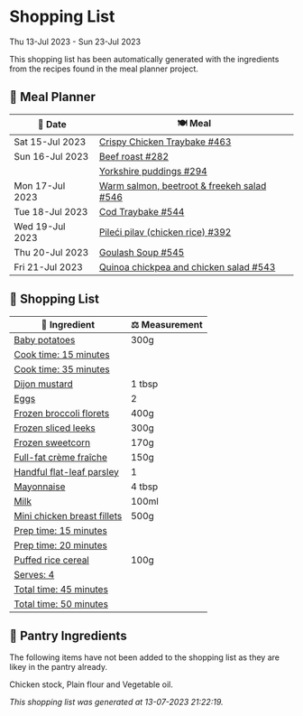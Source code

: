 # Shopping List

Thu 13-Jul 2023 - Sun 23-Jul 2023

This shopping list has been automatically generated with the ingredients from the recipes found in the meal planner project.

## 📅 Meal Planner

|📅 Date| 🍽️ Meal|
|----|----|
|Sat 15-Jul 2023|[Crispy Chicken Traybake #463](https://github.com/jcallaghan/The-Cookbook/issues/463)|
|Sun 16-Jul 2023|[Beef roast #282](https://github.com/jcallaghan/The-Cookbook/issues/282)|
||[Yorkshire puddings #294](https://github.com/jcallaghan/The-Cookbook/issues/294)|
|Mon 17-Jul 2023|[Warm salmon, beetroot & freekeh salad #546](https://github.com/jcallaghan/The-Cookbook/issues/546)|
|Tue 18-Jul 2023|[Cod Traybake #544](https://github.com/jcallaghan/The-Cookbook/issues/544)|
|Wed 19-Jul 2023|[Pileći pilav (chicken rice) #392](https://github.com/jcallaghan/The-Cookbook/issues/392)|
|Thu 20-Jul 2023|[Goulash Soup #545](https://github.com/jcallaghan/The-Cookbook/issues/545)|
|Fri 21-Jul 2023|[Quinoa chickpea and chicken salad #543](https://github.com/jcallaghan/The-Cookbook/issues/543)|

## 🛒 Shopping List

| 🍌 Ingredient| ⚖️ Measurement|
|----------|-----------|
|[Baby potatoes](https://www.sainsburys.co.uk/gol-ui/SearchResults/Baby%20potatoes)|300g|
|[Cook time: 15 minutes](https://www.sainsburys.co.uk/gol-ui/SearchResults/Cook%20time:%2015%20minutes)||
|[Cook time: 35 minutes](https://www.sainsburys.co.uk/gol-ui/SearchResults/Cook%20time:%2035%20minutes)||
|[Dijon mustard](https://www.sainsburys.co.uk/gol-ui/SearchResults/Dijon%20mustard)|1 tbsp|
|[Eggs](https://www.sainsburys.co.uk/gol-ui/SearchResults/Eggs)|2|
|[Frozen broccoli florets](https://www.sainsburys.co.uk/gol-ui/SearchResults/Frozen%20broccoli%20florets)|400g|
|[Frozen sliced leeks](https://www.sainsburys.co.uk/gol-ui/SearchResults/Frozen%20sliced%20leeks)|300g|
|[Frozen sweetcorn](https://www.sainsburys.co.uk/gol-ui/SearchResults/Frozen%20sweetcorn)|170g|
|[Full-fat crème fraîche](https://www.sainsburys.co.uk/gol-ui/SearchResults/Full-fat%20crème%20fraîche)|150g|
|[Handful flat-leaf parsley](https://www.sainsburys.co.uk/gol-ui/SearchResults/Handful%20flat-leaf%20parsley)|1|
|[Mayonnaise](https://www.sainsburys.co.uk/gol-ui/SearchResults/Mayonnaise)|4 tbsp|
|[Milk](https://www.sainsburys.co.uk/gol-ui/SearchResults/Milk)|100ml|
|[Mini chicken breast fillets](https://www.sainsburys.co.uk/gol-ui/SearchResults/Mini%20chicken%20breast%20fillets)|500g|
|[Prep time: 15 minutes](https://www.sainsburys.co.uk/gol-ui/SearchResults/Prep%20time:%2015%20minutes)||
|[Prep time: 20 minutes](https://www.sainsburys.co.uk/gol-ui/SearchResults/Prep%20time:%2020%20minutes)||
|[Puffed rice cereal](https://www.sainsburys.co.uk/gol-ui/SearchResults/Puffed%20rice%20cereal)|100g|
|[Serves: 4](https://www.sainsburys.co.uk/gol-ui/SearchResults/Serves:%204)||
|[Total time:  45 minutes](https://www.sainsburys.co.uk/gol-ui/SearchResults/Total%20time:%20%2045%20minutes)||
|[Total time: 50 minutes](https://www.sainsburys.co.uk/gol-ui/SearchResults/Total%20time:%2050%20minutes)||

## 🏪 Pantry Ingredients

The following items have not been added to the shopping list as they are likey in the pantry already.

Chicken stock, Plain flour and Vegetable oil.


_This shopping list was generated at 13-07-2023 21:22:19._